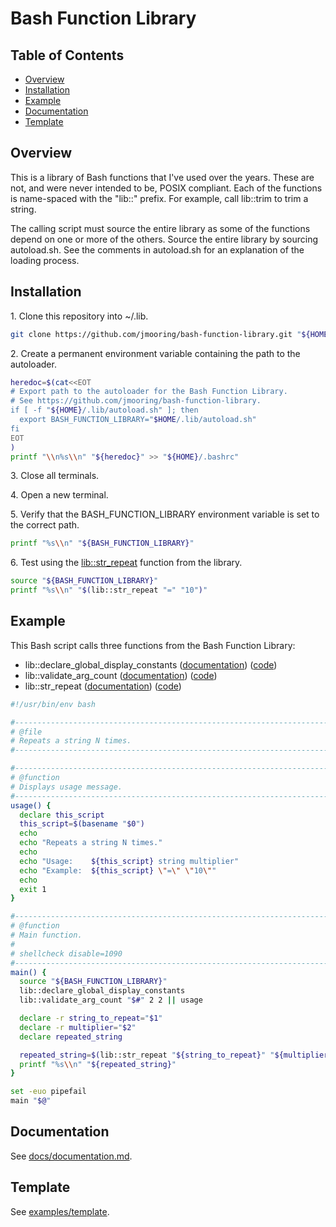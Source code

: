 # Bash Function Library

## Table of Contents

* [Overview](#overview)
* [Installation](#installation)
* [Example](#example)
* [Documentation](#documentation)
* [Template](#template)

<a id="overview"></a>

## Overview

This is a library of Bash functions that I've used over the years. These are
not, and were never intended to be, POSIX compliant. Each of the functions is
name-spaced with the "lib::" prefix. For example, call lib::trim to trim a
string.

The calling script must source the entire library as some of the functions
depend on one or more of the others. Source the entire library by sourcing
autoload.sh. See the comments in autoload.sh for an explanation of the loading process.

<a id="installation"></a>

## Installation

1\. Clone this repository into ~/.lib.

```bash
git clone https://github.com/jmooring/bash-function-library.git "${HOME}/.lib"
```

2\. Create a permanent environment variable containing the path to the autoloader.

```bash
heredoc=$(cat<<EOT
# Export path to the autoloader for the Bash Function Library.
# See https://github.com/jmooring/bash-function-library.
if [ -f "${HOME}/.lib/autoload.sh" ]; then
  export BASH_FUNCTION_LIBRARY="$HOME/.lib/autoload.sh"
fi
EOT
)
printf "\\n%s\\n" "${heredoc}" >> "${HOME}/.bashrc"
```

3\. Close all terminals.

4\. Open a new terminal.

5\. Verify that the BASH_FUNCTION_LIBRARY environment variable is set to the
correct path.

```bash
printf "%s\\n" "${BASH_FUNCTION_LIBRARY}"
```

6\. Test using the [lib::str_repeat](docs/documentation.md#lib_str_repeat) function from the library.

```bash
source "${BASH_FUNCTION_LIBRARY}"
printf "%s\\n" "$(lib::str_repeat "=" "10")"
```

<a id="example"></a>

## Example

This Bash script calls three functions from the Bash Function Library:

* lib::declare_global_display_constants ([documentation](docs/documentation.md#lib_declare_global_display_constants))
  ([code](_declare_global_display_constants.sh))
* lib::validate_arg_count ([documentation](docs/documentation.md#lib_validate_arg_count)) ([code](_validate_arg_count.sh))
* lib::str_repeat ([documentation](docs/documentation.md#lib_str_repeat)) ([code](_str_repeat.sh))

```bash
#!/usr/bin/env bash

#------------------------------------------------------------------------------
# @file
# Repeats a string N times.
#------------------------------------------------------------------------------

#------------------------------------------------------------------------------
# @function
# Displays usage message.
#------------------------------------------------------------------------------
usage() {
  declare this_script
  this_script=$(basename "$0")
  echo
  echo "Repeats a string N times."
  echo
  echo "Usage:    ${this_script} string multiplier"
  echo "Example:  ${this_script} \"=\" \"10\""
  echo
  exit 1
}

#------------------------------------------------------------------------------
# @function
# Main function.
#
# shellcheck disable=1090
#------------------------------------------------------------------------------
main() {
  source "${BASH_FUNCTION_LIBRARY}"
  lib::declare_global_display_constants
  lib::validate_arg_count "$#" 2 2 || usage

  declare -r string_to_repeat="$1"
  declare -r multiplier="$2"
  declare repeated_string

  repeated_string=$(lib::str_repeat "${string_to_repeat}" "${multiplier}")
  printf "%s\\n" "${repeated_string}"
}

set -euo pipefail
main "$@"
```

<a id="documentation"></a>

## Documentation

See [docs/documentation.md](docs/documentation.md).

## Template

See [examples/template](examples/template).
